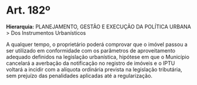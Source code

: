 # Art. 182º

**Hierarquia:** PLANEJAMENTO, GESTÃO E EXECUÇÃO DA POLÍTICA URBANA > Dos Instrumentos Urbanísticos

A qualquer tempo, o proprietário poderá comprovar que o imóvel passou a ser utilizado em conformidade com os parâmetros de aproveitamento adequado definidos na legislação urbanística, hipótese em que o Município cancelará a averbação da notificação no registro de imóveis e o IPTU voltará a incidir com a alíquota ordinária prevista na legislação tributária, sem prejuízo das penalidades aplicadas até a regularização.






